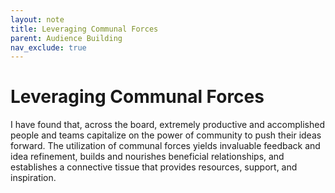 ```yaml
---
layout: note
title: Leveraging Communal Forces
parent: Audience Building
nav_exclude: true
---
```


# Leveraging Communal Forces

I have found that, across the board, extremely productive and accomplished people and teams capitalize on the power of community to push their ideas forward. The utilization of communal forces yields invaluable feedback and idea refinement, builds and nourishes beneficial relationships, and establishes a connective tissue that provides resources, support, and inspiration.